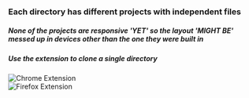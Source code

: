 ### Each directory has different projects with independent files


##### None of the projects are responsive 'YET' so the layout 'MIGHT BE' messed up in devices other than the one they were built in

##### Use the extension to clone a single directory
![Chrome Extension](https://chrome.google.com/webstore/detail/gitzip-for-github/ffabmkklhbepgcgfonabamgnfafbdlkn)  
![Firefox Extension](https://addons.mozilla.org/en-US/firefox/addon/gitzip/)

